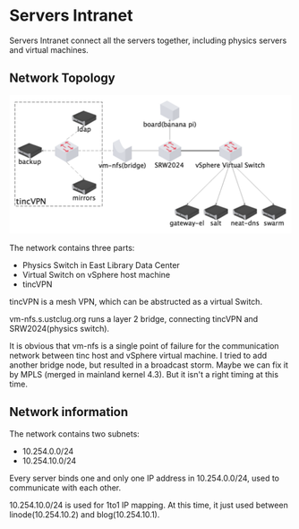 # Servers Intranet

Servers Intranet connect all the servers together, including physics servers and virtual machines.

## Network Topology

![topology](img/topology.png)

The network contains three parts:

- Physics Switch in East Library Data Center
- Virtual Switch on vSphere host machine
- tincVPN

tincVPN is a mesh VPN, which can be abstructed as a virtual Switch.

vm-nfs.s.ustclug.org runs a layer 2 bridge, connecting tincVPN and SRW2024(physics switch).

It is obvious that vm-nfs is a single point of failure for the communication network between tinc host and vSphere virtual machine. I tried to add another bridge node, but resulted in a broadcast storm. Maybe we can fix it by MPLS (merged in mainland kernel 4.3). But it isn't a right timing at this time.

## Network information

The network contains two subnets:

* 10.254.0.0/24
* 10.254.10.0/24

Every server binds one and only one IP address in 10.254.0.0/24, used to communicate with each other.

10.254.10.0/24 is used for 1to1 IP mapping. At this time, it just used between linode(10.254.10.2) and blog(10.254.10.1).

